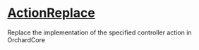 # [ActionReplace](src/EasyOC.ReplaceAction)
Replace the implementation of the specified controller action in OrchardCore
